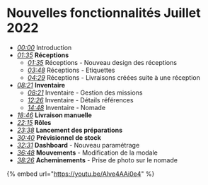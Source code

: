 # Nouvelles fonctionnalités Juillet 2022

* [_00:00_](https://youtu.be/AIve4AAi0e4) Introduction&#x20;
* [_01:35_](https://youtu.be/AIve4AAi0e4?t=96) **Réceptions**&#x20;
  * [_01:35_](https://youtu.be/AIve4AAi0e4?t=96) Réceptions - Nouveau design des réceptions
  * [_03:48_](https://youtu.be/AIve4AAi0e4?t=228) Réceptions - Etiquettes&#x20;
  * [_04:29_](https://youtu.be/AIve4AAi0e4?t=270) Réceptions - Livraisons créées suite à une réception&#x20;
* [_08:21_](https://youtu.be/AIve4AAi0e4?t=502) **Inventaire**&#x20;
  * [_08:21_](https://youtu.be/AIve4AAi0e4?t=502) Inventaire - Gestion des missions&#x20;
  * [_12:26_](https://youtu.be/AIve4AAi0e4?t=746) Inventaire - Détails références&#x20;
  * [_14:48_](https://youtu.be/AIve4AAi0e4?t=888) Inventaire - Nomade&#x20;
* [_18:46_](https://youtu.be/AIve4AAi0e4?t=1126) **Livraison manuelle**&#x20;
* [_22:15_](https://youtu.be/AIve4AAi0e4?t=1336) **Rôles**&#x20;
* [_23:38_](https://youtu.be/AIve4AAi0e4?t=1419) **Lancement des préparations**&#x20;
* [_30:40_](https://youtu.be/AIve4AAi0e4?t=1840) **Prévisionnel de stock**&#x20;
* [_32:31_](https://youtu.be/AIve4AAi0e4?t=1951) **Dashboard** - Nouveau paramétrage&#x20;
* [_36:48_](https://youtu.be/AIve4AAi0e4?t=2208) **Mouvements** - Modification de la modale&#x20;
* [_38:26_](https://youtu.be/AIve4AAi0e4?t=2307) **Acheminements** - Prise de photo sur le nomade

{% embed url="https://youtu.be/AIve4AAi0e4" %}
